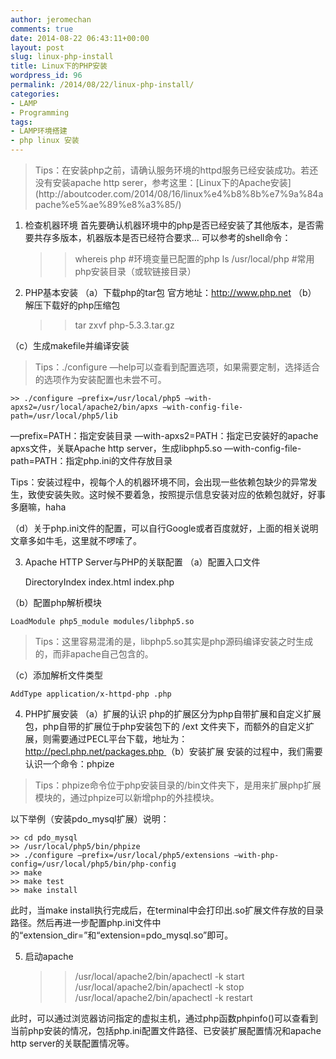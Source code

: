 ```yaml
---
author: jeromechan
comments: true
date: 2014-08-22 06:43:11+00:00
layout: post
slug: linux-php-install
title: Linux下的PHP安装
wordpress_id: 96
permalink: /2014/08/22/linux-php-install/
categories:
- LAMP
- Programming
tags:
- LAMP环境搭建
- php linux 安装
---
```





<blockquote>Tips：在安装php之前，请确认服务环境的httpd服务已经安装成功。若还没有安装apache http serer，参考这里：[Linux下的Apache安装](http://aboutcoder.com/2014/08/16/linux%e4%b8%8b%e7%9a%84apache%e5%ae%89%e8%a3%85/)</blockquote>




	
1. 检查机器环境
首先要确认机器环境中的php是否已经安装了其他版本，是否需要共存多版本，机器版本是否已经符合要求... 
可以参考的shell命令：

    
    
    >> whereis php #环境变量已配置的php
    >> ls /usr/local/php #常用php安装目录（或软链接目录）
    





 2. PHP基本安装
（a）下载php的tar包
官方地址：http://www.php.net 
（b） 解压下载好的php压缩包

    
    
    >> tar zxvf php-5.3.3.tar.gz
    



（c）生成makefile并编译安装





<blockquote>Tips：./configure —help可以查看到配置选项，如果需要定制，选择适合的选项作为安装配置也未尝不可。</blockquote>






    
    
    >> ./configure —prefix=/usr/local/php5 —with-apxs2=/usr/local/apache2/bin/apxs —with-config-file-path=/usr/local/php5/lib 
    



—prefix=PATH：指定安装目录
—with-apxs2=PATH：指定已安装好的apache apxs文件，关联Apache http server，生成libphp5.so
—with-config-file-path=PATH：指定php.ini的文件存放目录

Tips：安装过程中，视每个人的机器环境不同，会出现一些依赖包缺少的异常发生，致使安装失败。这时候不要着急，按照提示信息安装对应的依赖包就好，好事多磨嘛，haha

（d）关于php.ini文件的配置，可以自行Google或者百度就好，上面的相关说明文章多如牛毛，这里就不啰嗦了。

3. Apache HTTP Server与PHP的关联配置
（a）配置入口文件

    
    
    <ifmodule dir_module="">
    	DirectoryIndex index.html index.php
    </ifmodule>
    



（b）配置php解析模块

    
    
    LoadModule php5_module modules/libphp5.so
    








<blockquote>Tips：这里容易混淆的是，libphp5.so其实是php源码编译安装之时生成的，而非apache自己包含的。</blockquote>





（c）添加解析文件类型

    
    
    AddType application/x-httpd-php .php
    




4. PHP扩展安装
（a）扩展的认识
php的扩展区分为php自带扩展和自定义扩展包，php自带的扩展位于php安装包下的 /ext 文件夹下，而额外的自定义扩展，则需要通过PECL平台下载，地址为：[http://pecl.php.net/packages.php ](http://pecl.php.net/packages.php )
（b）安装扩展
安装的过程中，我们需要认识一个命令：phpize





<blockquote>Tips：phpize命令位于php安装目录的/bin文件夹下，是用来扩展php扩展模块的，通过phpize可以新增php的外挂模块。</blockquote>





以下举例（安装pdo_mysql扩展）说明：

    
    
    >> cd pdo_mysql
    >> /usr/local/php5/bin/phpize
    >> ./configure —prefix=/usr/local/php5/extensions —with-php-config=/usr/local/php5/bin/php-config
    >> make
    >> make test
    >> make install
    



此时，当make install执行完成后，在terminal中会打印出.so扩展文件存放的目录路径。然后再进一步配置php.ini文件中的“extension_dir=”和“extension=pdo_mysql.so”即可。

5. 启动apache

    
    
    >> /usr/local/apache2/bin/apachectl -k start
    >> /usr/local/apache2/bin/apachectl -k stop
    >> /usr/local/apache2/bin/apachectl -k restart
    




此时，可以通过浏览器访问指定的虚拟主机，通过php函数phpinfo()可以查看到当前php安装的情况，包括php.ini配置文件路径、已安装扩展配置情况和apache http server的关联配置情况等。
